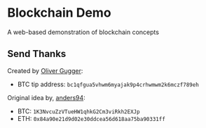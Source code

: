 # Blockchain Demo
A web-based demonstration of blockchain concepts

## Send Thanks

Created by [Oliver Gugger](https://github.com/guggero):
* BTC tip address: `bc1qfgua5vhwm6myajak9p4crhwmwm2k6mczf789eh`

Original idea by, [anders94](https://github.com/anders94):
* BTC: `1K3NvcuZzVTueHW1qhkG2Cm3viRkh2EXJp`
* ETH: `0x84a90e21d9d02e30ddcea56d618aa75ba90331ff`

